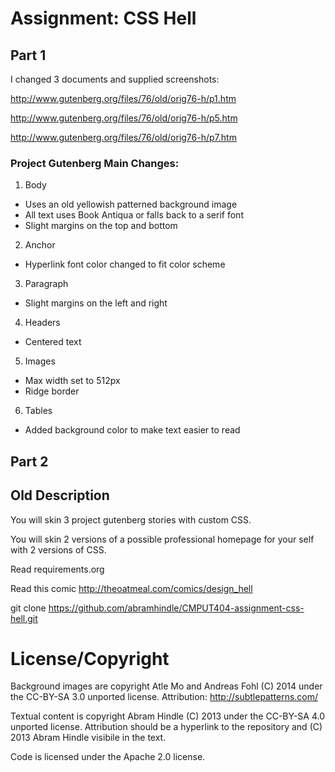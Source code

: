 Assignment: CSS Hell
====================

Part 1
------

I changed 3 documents and supplied screenshots:

http://www.gutenberg.org/files/76/old/orig76-h/p1.htm

http://www.gutenberg.org/files/76/old/orig76-h/p5.htm

http://www.gutenberg.org/files/76/old/orig76-h/p7.htm

### Project Gutenberg Main Changes:

1. Body
  - Uses an old yellowish patterned background image
  - All text uses Book Antiqua or falls back to a serif font
  - Slight margins on the top and bottom
2. Anchor
  - Hyperlink font color changed to fit color scheme
3. Paragraph
  - Slight margins on the left and right
4. Headers
  - Centered text
5. Images
  - Max width set to 512px
  - Ridge border
6. Tables
  - Added background color to make text easier to read

Part 2
------



Old Description
---------------

You will skin 3 project gutenberg stories with custom CSS.

You will skin 2 versions of a possible professional homepage for your
self with 2 versions of CSS.

Read requirements.org

Read this comic http://theoatmeal.com/comics/design_hell

git clone https://github.com/abramhindle/CMPUT404-assignment-css-hell.git

License/Copyright
=================

Background images are copyright Atle Mo and Andreas Fohl (C) 2014 under the 
CC-BY-SA 3.0 unported license.  Attribution: http://subtlepatterns.com/

Textual content is copyright Abram Hindle (C) 2013 under the CC-BY-SA
4.0 unported license. Attribution should be a hyperlink to the
repository and (C) 2013 Abram Hindle visibile in the text.

Code is licensed under the Apache 2.0 license.


